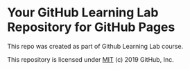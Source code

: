 # Your GitHub Learning Lab Repository for GitHub Pages

This repo was created as part of Github Learning Lab course.

This repository is licensed under [MIT](../LICENSE) (c) 2019 GitHub, Inc.
